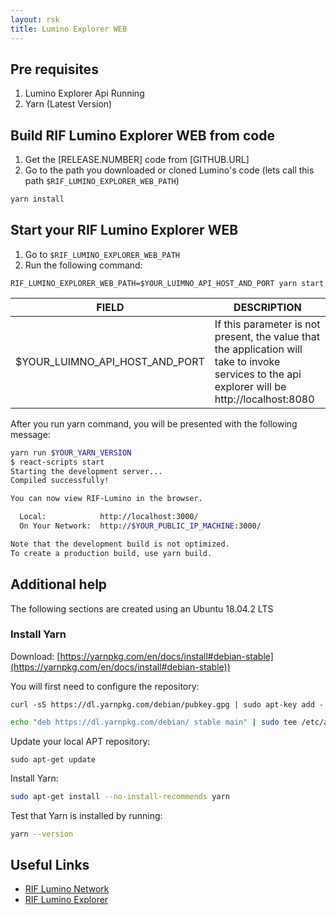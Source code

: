 ```yaml
---
layout: rsk
title: Lumino Explorer WEB
---
```


## Pre requisites

1. Lumino Explorer Api Running
2. Yarn (Latest Version)

## Build RIF Lumino Explorer WEB from code

1. Get the [RELEASE.NUMBER] code from [GITHUB.URL]
2. Go to the path you downloaded or cloned Lumino's code (lets call this path `$RIF_LUMINO_EXPLORER_WEB_PATH`)

```bash
yarn install
```

## Start your RIF Lumino Explorer WEB

1. Go to `$RIF_LUMINO_EXPLORER_WEB_PATH`
2. Run the following command:

```
RIF_LUMINO_EXPLORER_WEB_PATH=$YOUR_LUIMNO_API_HOST_AND_PORT yarn start
```

<table class="table">
  <thead>
    <tr>
      <th scope="col">FIELD</th>
      <th scope="col">DESCRIPTION</th>
    </tr>
  </thead>
  <tbody>
    <tr>
      <td scope="row">$YOUR_LUIMNO_API_HOST_AND_PORT</td>
      <td>
        If this parameter is not present, the value that the application will take to invoke services to the api explorer will be http://localhost:8080
      </td>
    </tr>
  </tbody>
</table>

After you run yarn command, you will be presented with the following message:

```bash
yarn run $YOUR_YARN_VERSION
$ react-scripts start
Starting the development server...
Compiled successfully!

You can now view RIF-Lumino in the browser.

  Local:            http://localhost:3000/
  On Your Network:  http://$YOUR_PUBLIC_IP_MACHINE:3000/

Note that the development build is not optimized.
To create a production build, use yarn build.
```


## Additional help

The following sections are created using an Ubuntu 18.04.2 LTS


### Install Yarn

Download: [https://yarnpkg.com/en/docs/install#debian-stable](https://yarnpkg.com/en/docs/install#debian-stable))

You will first need to configure the repository:

``` curl -sS https://dl.yarnpkg.com/debian/pubkey.gpg | sudo apt-key add - ```
```bash
echo "deb https://dl.yarnpkg.com/debian/ stable main" | sudo tee /etc/apt/sources.list.d/yarn.list
```

Update your local APT repository:

```sudo apt-get update```

Install Yarn:

``````bash
sudo apt-get install --no-install-recommends yarn
``````

Test that Yarn is installed by running:

```bash
yarn --version
```

## Useful Links

* [RIF Lumino Network](https://www.rifos.org/rif-lumino-network/)
* [RIF Lumino Explorer](http://explorer.lumino.rifos.org/)
